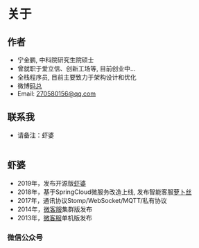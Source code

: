 # 关于

## 作者

- 宁金鹏, 中科院研究生院硕士
- 曾就职于爱立信、创新工场等, 目前创业中...
- 全栈程序员, 目前主要致力于架构设计和优化
- 微博[码总](https://www.weibo.com/ningjipeng)
- Email: 270580156@qq.com

## 联系我

- 请备注：虾婆

<img :src="$withBase('/image/wechat.jpeg')" style="width:250px;"/>

## 虾婆

- 2019年，发布开源版[虾婆](http://www.xiaper.io)
- 2018年，基于SpringCloud微服务改造上线, 发布智能客服[萝卜丝](https://www.bytedesk.com)
- 2017年，通讯协议Stomp/WebSocket/MQTT/私有协议
- 2014年，[微客服](http://www.weikefu.net)集群版发布
- 2013年，[微客服](http://www.weikefu.net)单机版发布

### 微信公众号

<img :src="$withBase('/image/qrcode_xiaperio_430.jpg')" style="width:250px;"/>
